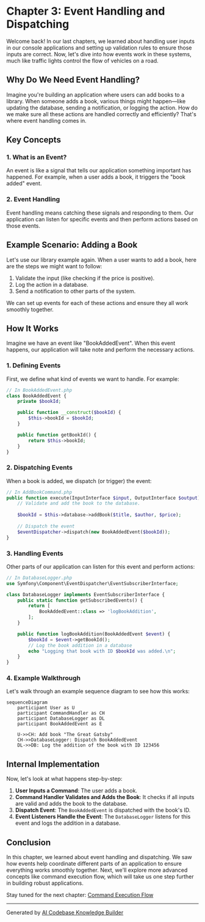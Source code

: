 # Chapter 3: Event Handling and Dispatching

Welcome back! In our last chapters, we learned about handling user inputs in our console applications and setting up validation rules to ensure those inputs are correct. Now, let's dive into how events work in these systems, much like traffic lights control the flow of vehicles on a road.

## Why Do We Need Event Handling?

Imagine you're building an application where users can add books to a library. When someone adds a book, various things might happen—like updating the database, sending a notification, or logging the action. How do we make sure all these actions are handled correctly and efficiently? That's where event handling comes in.

## Key Concepts

### 1. What is an Event?
An event is like a signal that tells our application something important has happened. For example, when a user adds a book, it triggers the "book added" event.

### 2. Event Handling
Event handling means catching these signals and responding to them. Our application can listen for specific events and then perform actions based on those events.

## Example Scenario: Adding a Book

Let's use our library example again. When a user wants to add a book, here are the steps we might want to follow:

1. Validate the input (like checking if the price is positive).
2. Log the action in a database.
3. Send a notification to other parts of the system.

We can set up events for each of these actions and ensure they all work smoothly together.

## How It Works

Imagine we have an event like "BookAddedEvent". When this event happens, our application will take note and perform the necessary actions.

### 1. Defining Events
First, we define what kind of events we want to handle. For example:

```php
// In BookAddedEvent.php
class BookAddedEvent {
    private $bookId;

    public function __construct($bookId) {
        $this->bookId = $bookId;
    }

    public function getBookId() {
        return $this->bookId;
    }
}
```

### 2. Dispatching Events
When a book is added, we dispatch (or trigger) the event:

```php
// In AddBookCommand.php
public function execute(InputInterface $input, OutputInterface $output) {
    // Validate and add the book to the database.
    
    $bookId = $this->database->addBook($title, $author, $price);
    
    // Dispatch the event
    $eventDispatcher->dispatch(new BookAddedEvent($bookId));
}
```

### 3. Handling Events
Other parts of our application can listen for this event and perform actions:

```php
// In DatabaseLogger.php
use Symfony\Component\EventDispatcher\EventSubscriberInterface;

class DatabaseLogger implements EventSubscriberInterface {
    public static function getSubscribedEvents() {
        return [
            BookAddedEvent::class => 'logBookAddition',
        ];
    }

    public function logBookAddition(BookAddedEvent $event) {
        $bookId = $event->getBookId();
        // Log the book addition in a database
        echo "Logging that book with ID $bookId was added.\n";
    }
}
```

### 4. Example Walkthrough

Let's walk through an example sequence diagram to see how this works:

```mermaid
sequenceDiagram
    participant User as U
    participant CommandHandler as CH
    participant DatabaseLogger as DL
    participant BookAddedEvent as E

    U->>CH: Add book "The Great Gatsby"
    CH->>DatabaseLogger: Dispatch BookAddedEvent
    DL->>DB: Log the addition of the book with ID 123456
```

## Internal Implementation

Now, let's look at what happens step-by-step:

1. **User Inputs a Command**: The user adds a book.
2. **Command Handler Validates and Adds the Book**: It checks if all inputs are valid and adds the book to the database.
3. **Dispatch Event**: The `BookAddedEvent` is dispatched with the book's ID.
4. **Event Listeners Handle the Event**: The `DatabaseLogger` listens for this event and logs the addition in a database.

## Conclusion

In this chapter, we learned about event handling and dispatching. We saw how events help coordinate different parts of an application to ensure everything works smoothly together. Next, we'll explore more advanced concepts like command execution flow, which will take us one step further in building robust applications.

Stay tuned for the next chapter: [Command Execution Flow](04_command_execution_flow_.md)

---

Generated by [AI Codebase Knowledge Builder](https://github.com/The-Pocket/Tutorial-Codebase-Knowledge)